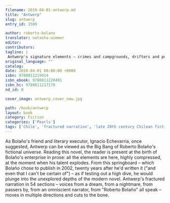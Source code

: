 ```yaml
---
filename: 2010-04-01-antwerp.md
title: "Antwerp"
slug: antwerp
entry_id: 1509

author: roberto-bolano
translator: natasha-wimmer
editor: 
contributors: 
tagline: |
 Antwerp's signature elements – crimes and campgrounds, drifters and poetry, sex and love, corrupt cops and misfits – mark this, his first novel, as pure Bolaño.
original_language: ""
catalog: 
date: 2010-04-01 00:00:00 +0000 
isbn: 9780811219914
isbn_ebook: 9780811220491
isbn_hc: 9780811217170
nd_id: 0

cover_image: antwerp_cover_new.jpg

path: /book/antwerp
layout: book
category: Fiction
categories: ['Pearls']
tags: ['Chile', 'fractured narration', 'late 20th century Chilean fiction', 'Latin America', 'Pearl Series', 'Spanish', 'Spanish-language literature']
---
```

As Bolaño's friend and literary executor, Ignacio Echevarria, once suggested, Antwerp can be viewed as the Big Bang of Roberto Bolaño's fictional universe. Reading this novel, the reader is present at the birth of Bolaño's enterprise in prose: all the elements are here, highly compressed, at the moment when his talent explodes. From this springboard – which Bolaño chose to publish in 2002, twenty years after he'd written it ("and even that I can't be certain of") – as if testing out a high dive, he would plunge into the unexplored depths of the modern novel. Antwerp's fractured narration in 54 sections – voices from a dream, from a nightmare, from passers by, from an omniscient narrator, from "Roberto Bolaño" all speak – moves in multiple directions and cuts to the bone.





